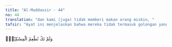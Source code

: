 ```yaml
---
title: "Al-Muddassir - 44"
no: 44
translation: "dan kami (juga) tidak memberi makan orang miskin, "
tafsir: "Ayat ini menjelaskan bahwa mereka tidak termasuk golongan yang senantiasa berbuat baik kepada kaum fakir miskin dan duafa. Padahal mereka dapat berbuat demikian karena berlebihnya nikmat dan rezeki Allah yang mereka peroleh. Mereka tidak mau meringankan kesulitan fakir-miskin dengan sedekah yang seharusnya mereka keluarkan."
---
```


وَلَمْ نَكُ نُطْعِمُ الْمِسْكِيْنَۙ
